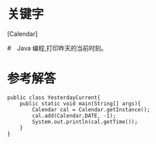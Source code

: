 # 关键字

[Calendar]

#　Java 编程,打印昨天的当前时刻。

# 参考解答
```
public class YesterdayCurrent{
    public static void main(String[] args){
        Calendar cal = Calendar.getInstance();
        cal.add(Calendar.DATE, -1);
        System.out.println(cal.getTime());
    }
}
```
